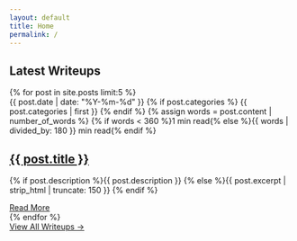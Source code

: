 ```yaml
---
layout: default
title: Home
permalink: /
---
```


<section class="latest-posts">
  <h2 class="section-title">Latest Writeups</h2>
  <div class="posts-list">
    {% for post in site.posts limit:5 %}
      <div class="post-item">
        <div class="post-content">
          <div class="post-meta">
            <span class="date">{{ post.date | date: "%Y-%m-%d" }}</span>
            {% if post.categories %}
              <span class="tag">{{ post.categories | first }}</span>
            {% endif %}
            <span class="reading-time">
              {% assign words = post.content | number_of_words %}
              {% if words < 360 %}1 min read{% else %}{{ words | divided_by: 180 }} min read{% endif %}
            </span>
          </div>
          <h2 class="post-title"><a href="{{ post.url }}">{{ post.title }}</a></h2>
          <p class="post-excerpt">
            {% if post.description %}{{ post.description }}
            {% else %}{{ post.excerpt | strip_html | truncate: 150 }}
            {% endif %}
          </p>
          <a href="{{ post.url }}" class="read-more primary-btn">Read More</a>
        </div>
      </div>
    {% endfor %}
  </div>
  
  <div class="see-more">
    <a href="/archives" class="btn primary-btn">View All Writeups →</a>
  </div>
</section>
